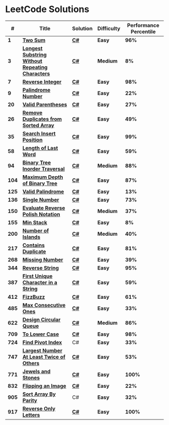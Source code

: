 # LeetCode Solutions

| # | Title | Solution | Difficulty | Performance Percentile |
|---| ----- | -------- | ---------- | ---------------------- |
|**1**| **[Two Sum](https://leetcode.com/problems/two-sum/)** | **[C#](https://github.com/Rion5/LeetCode/blob/master/LeetCode/TwoSums.cs)** | **Easy** | **96%** |
|**3**| **[Longest Substring Without Repeating Characters](https://leetcode.com/problems/longest-substring-without-repeating-characters/)** | **[C#](https://github.com/Rion5/LeetCodeSolutions/blob/master/LeetCode/LongestSubstringWithoutRepeatingCharacters.cs)** | **Medium** | **8%** |
|**7**| **[Reverse Integer](https://leetcode.com/problems/reverse-integer/)** | **[C#](https://github.com/Rion5/LeetCodeSolutions/blob/master/LeetCode/ReverseInteger.cs)** | **Easy** | **98%** |
|**9**| **[Palindrome Number](https://leetcode.com/problems/palindrome-number/)** | **[C#](https://github.com/Rion5/LeetCodeSolutions/blob/master/LeetCode/PalindromeNumber.cs)** | **Easy** | **22%** |
|**20**| **[Valid Parentheses](https://leetcode.com/problems/valid-parentheses/)** | **[C#](https://github.com/Rion5/LeetCodeSolutions/blob/master/LeetCode/ValidParentheses.cs)** | **Easy** | **27%** |
|**26**| **[Remove Duplicates from Sorted Array](https://leetcode.com/problems/remove-duplicates-from-sorted-array/)** | **[C#](https://github.com/Rion5/LeetCodeSolutions/blob/master/LeetCode/RemoveDuplicatesFromSortedArray.cs)** | **Easy** | **49%** |
|**35**| **[Search Insert Position](https://leetcode.com/problems/search-insert-position/)** | **[C#](https://github.com/Rion5/LeetCodeSolutions/blob/master/LeetCode/SearchInsertPosition.cs)** | **Easy** | **99%**|
|**58**| **[Length of Last Word](https://leetcode.com/problems/length-of-last-word/)** | **[C#](https://github.com/Rion5/LeetCodeSolutions/blob/master/LeetCode/LengthOfLastWord.cs)** | **Easy** | **59%**|
|**94**| **[Binary Tree Inorder Traversal](https://leetcode.com/problems/binary-tree-inorder-traversal/)** | **[C#](https://github.com/Rion5/LeetCodeSolutions/blob/master/LeetCode/BinaryTreeInorderTraversal.cs)** | **Medium** | **88%**|
|**104**| **[Maximum Depth of Binary Tree](https://leetcode.com/problems/maximum-depth-of-binary-tree/)** | **[C#](https://github.com/Rion5/LeetCodeSolutions/blob/master/LeetCode/MaximumDepthOfBinaryTree.cs)** | **Easy** | **87%**|
|**125**| **[Valid Palindrome](https://leetcode.com/problems/valid-palindrome/)** | **[C#](https://github.com/Rion5/LeetCodeSolutions/blob/master/LeetCode/ValidPalindrome.cs)** | **Easy** | **13%**|
|**136**| **[Single Number](https://leetcode.com/problems/single-number/)** | **[C#](https://github.com/Rion5/LeetCodeSolutions/blob/master/LeetCode/SingleNumber.cs)** | **Easy** | **73%**|
|**150**| **[Evaluate Reverse Polish Notation](https://leetcode.com/problems/evaluate-reverse-polish-notation/)** | **[C#](https://github.com/Rion5/LeetCodeSolutions/blob/master/LeetCode/EvaluateReversePolishNotation.cs)** | **Medium** | **37%**|
|**155**| **[Min Stack](https://leetcode.com/problems/min-stack/)** | **[C#](https://github.com/Rion5/LeetCodeSolutions/blob/master/LeetCode/MinStack.cs)** | **Easy** | **8%**|
|**200**| **[Number of Islands](https://leetcode.com/problems/number-of-islands/)** | **[C#](https://github.com/Rion5/LeetCodeSolutions/blob/master/LeetCode/NumberOfIslands.cs)** | **Medium** | **40%**|
|**217**| **[Contains Duplicate](https://leetcode.com/problems/contains-duplicate/)** | **[C#](https://github.com/Rion5/LeetCodeSolutions/blob/master/LeetCode/ContainsDuplicate.cs)** | **Easy** | **81%**|
|**268**| **[Missing Number](https://leetcode.com/problems/missing-number/)** | **[C#](https://github.com/Rion5/LeetCodeSolutions/blob/master/LeetCode/MissingNumber.cs)** | **Easy** | **39%**|
|**344**| **[Reverse String](https://leetcode.com/problems/reverse-string/)** | **[C#](https://github.com/Rion5/LeetCodeSolutions/blob/master/LeetCode/ReverseString.cs)** | **Easy** | **95%**|
|**387**| **[First Unique Character in a String](https://leetcode.com/problems/first-unique-character-in-a-string/)** | **[C#](https://github.com/Rion5/LeetCodeSolutions/blob/master/LeetCode/FirstUniqueCharacterInAString.cs)** | **Easy** | **59%**|
|**412**| **[FizzBuzz](https://leetcode.com/problems/fizz-buzz/)** | **[C#](https://github.com/Rion5/LeetCodeSolutions/blob/master/LeetCode/FizzBuzz.cs)** | **Easy** | **61%**|
|**485**| **[Max Consecutive Ones](https://leetcode.com/problems/max-consecutive-ones/)** | **[C#](https://github.com/Rion5/LeetCodeSolutions/blob/master/LeetCode/MaxConsecutiveOnes.cs)** | **Easy** | **33%**|
|**622**| **[Design Circular Queue](https://leetcode.com/problems/design-circular-queue/)** | **[C#](https://github.com/Rion5/LeetCodeSolutions/blob/master/LeetCode/MyCircularQueue.cs)** | **Medium** | **86%**|
|**709**| **[To Lower Case](https://leetcode.com/problems/to-lower-case/)** | **[C#](https://github.com/Rion5/LeetCodeSolutions/blob/master/LeetCode/ToLowerCase.cs)** | **Easy** | **98%**|
|**724**| **[Find Pivot Index](https://leetcode.com/problems/find-pivot-index/)** | C# | **Easy** | **33%**|
|**747**| **[Largest Number At Least Twice of Others](https://leetcode.com/problems/largest-number-at-least-twice-of-others/)** | **[C#](https://github.com/Rion5/LeetCodeSolutions/blob/master/LeetCode/LargestNumberAtLeastTwiceOfOthers.cs)** | **Easy** | **53%**|
|**771**| **[Jewels and Stones](https://leetcode.com/problems/jewels-and-stones/)** | **[C#](https://github.com/Rion5/LeetCodeSolutions/blob/master/LeetCode/JewelsAndStones.cs)** | **Easy** | **100%** |
|**832**| **[Flipping an Image](https://leetcode.com/problems/flipping-an-image/)** | **[C#](https://github.com/Rion5/LeetCodeSolutions/blob/master/LeetCode/FlippingAnImage.cs)** | **Easy** | **22%** |
|**905**| **[Sort Array By Parity](https://leetcode.com/problems/sort-array-by-parity/)** | C# | **Easy** | **32%** |
|**917**| **[Reverse Only Letters](https://leetcode.com/problems/reverse-only-letters/)** | **[C#](https://github.com/Rion5/LeetCodeSolutions/blob/master/LeetCode/ReverseOnlyLetters.cs)** | **Easy** | **100%** |
